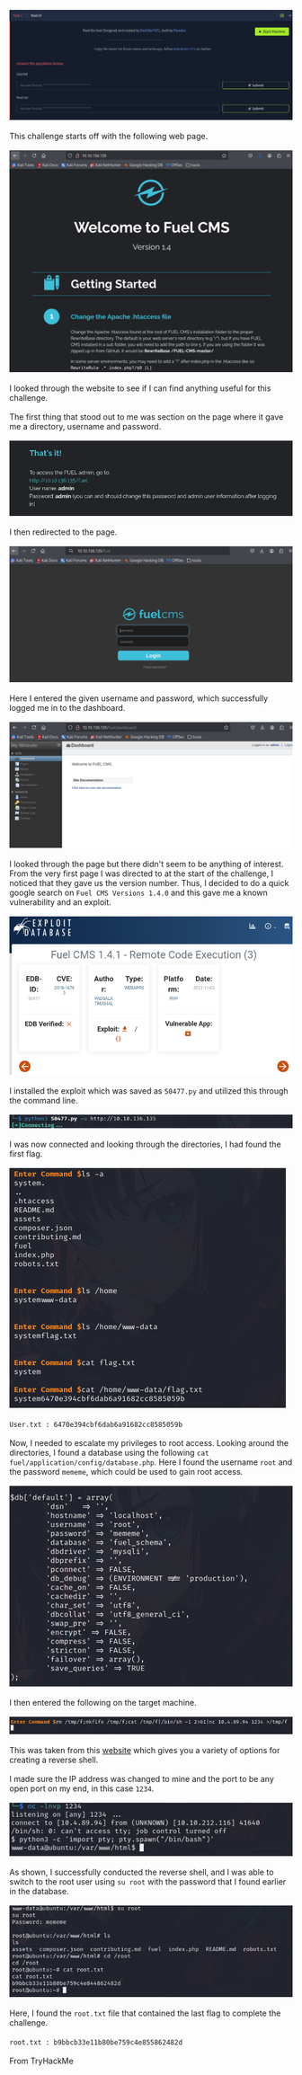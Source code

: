![img](images/1.png)<br><br>
This challenge starts off with the following web page. <br><br>
![img](images/2.png)<br><br>
I looked through the website to see if I can find anything useful for this challenge.<br><br>
The first thing that stood out to me was section on the page where it gave me a directory, username and password. <br><br>
![img](images/4.png)<br><br>
I then redirected to the page. <br><br>
![img](images/5.png)<br><br>
Here I entered the given username and password, which successfully logged me in to the dashboard.<br><br>
![img](images/6.png)<br><br>
I looked through the page but there didn't seem to be anything of interest. From the very first page I was directed to at the start of the challenge, I noticed that they gave us the version number. Thus, I decided to do a quick google search on `Fuel CMS Versions 1.4.0` and this gave me a known vulnerability and an exploit. <br><br>
![img](images/7.png)<br><br>
I installed the exploit which was saved as `50477.py` and utilized this through the command line.<br><br>
![img](images/8.png)<br><br>
I was now connected and looking through the directories, I had found the first flag.<br><br>
![img](images/9.png)<br><br>
`User.txt : 6470e394cbf6dab6a91682cc8585059b`<br><br>
Now, I needed to escalate my privileges to root access. Looking around the directories, I found a database using the following `cat fuel/application/config/database.php`. Here I found the username `root` and the password `mememe`, which could be used to gain root access. <br><br>
![img](images/10.png)<br><br>
I then entered the following on the target machine. <br><br>
![img](images/11.png)<br><br>
This was taken from this [website](https://pentestmonkey.net/cheat-sheet/shells/reverse-shell-cheat-sheet) which gives you a variety of options for creating a reverse shell. <br><br>
I made sure the IP address was changed to mine and the port to be any open port on my end, in this case `1234`. <br><br>
![img](images/12.png)<br><br>
As shown, I successfully conducted the reverse shell, and I was able to switch to the root user using `su root` with the password that I found earlier in the database.<br><br>
![img](images/13.png)<br><br>
Here, I found the `root.txt` file that contained the last flag to complete the challenge.<br><br>
`root.txt : b9bbcb33e11b80be759c4e855862482d`<br><br>
From TryHackMe
